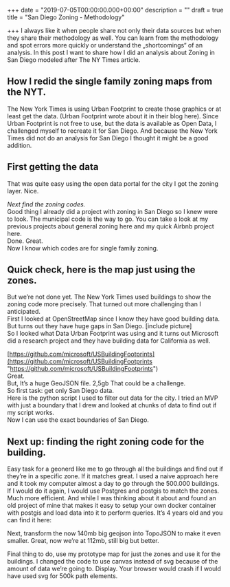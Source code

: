 +++
date = "2019-07-05T00:00:00.000+00:00"
description = ""
draft = true
title = "San Diego Zoning - Methodology"

+++
I always like it when people share not only their data sources but when they share their methodology as well. You can learn from the methodology and spot errors more quickly or understand the „shortcomings“ of an analysis. In this post I want to share how I did an analysis about Zoning in San Diego modeled after The NY Times article. 

## How I redid the single family zoning maps from the NYT.

The New York Times is using Urban Footprint to create those graphics or at least get the data. (Urban Footprint wrote about it in their blog here). Since Urban Footprint is not free to use, but the data is available as Open Data, I challenged myself to recreate it for San Diego. And because the New York Times did not do an analysis for San Diego I thought it might be a good addition.

## First getting the data

That was quite easy using the open data portal for the city I got the zoning layer. Nice. 

  
_Next find the zoning codes._   
Good thing I already did a project with zoning in San Diego so I knew were to look. The municipal code is the way to go. You can take a look at my previous projects about general zoning here and my quick Airbnb project here.   
Done. Great.  
Now I know which codes are for single family zoning.

## Quick check, here is the map just using the zones.

But we’re not done yet. The New York Times used buildings to show  the zoning code more precisely. That turned out more challenging than I anticipated.   
First I looked at OpenStreetMap since I know they have good building data. But turns out they have huge gaps in San Diego. \[include picture\]  
So I looked what Data Urban Footprint was using and it turns out Microsoft did a research project and they have building data for California as well. 

[https://github.com/microsoft/USBuildingFootprints](https://github.com/microsoft/USBuildingFootprints "https://github.com/microsoft/USBuildingFootprints")  
Great.   
But, It’s a huge GeoJSON file. 2,5gb That could be a challenge.   
So first task: get only San Diego data.   
Here is the python script I used to filter out data for the city. I tried an MVP with just a boundary that I drew and looked at chunks of data to find out if my script works.   
Now I can use the exact boundaries of San Diego.

## Next up: finding the right zoning code for the building.

Easy task for a geonerd like me to go through all the buildings and find out if they’re in a specific zone. If it matches great. I used a naive approach here and it took my computer almost a day to go through the 500.000 buildings. If I would do it again, I would use Postgres and postgis to match the zones. Much more efficient. And while I was thinking about it about and found an old project of mine that makes it easy to setup your own docker container with postgis and load data into it to perform queries. It’s 4 years old and you can find it here:

Next, transform the now 140mb big geojson into TopoJSON to make it even smaller. Great, now we’re at 112mb, still big but better.

Final thing to do, use my prototype map for just the zones and use it for the buildings. I changed the code to use canvas instead of svg because of the amount of data we’re going to. Display. Your browser would crash if I would have used svg for 500k path elements.
